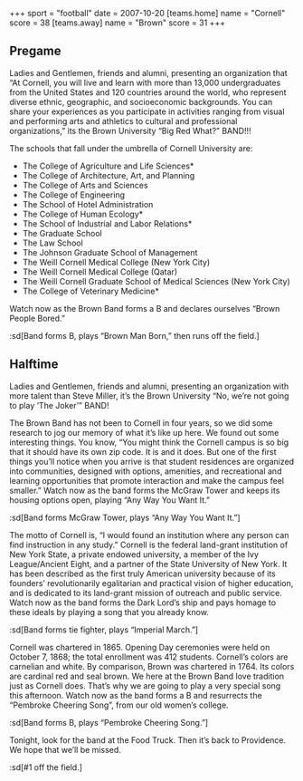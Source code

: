 +++
sport = "football"
date = 2007-10-20
[teams.home]
name = "Cornell"
score = 38
[teams.away]
name = "Brown"
score = 31
+++

## Pregame

Ladies and Gentlemen, friends and alumni, presenting an organization that “At Cornell, you will live and learn with more than 13,000 undergraduates from the United States and 120 countries around the world, who represent diverse ethnic, geographic, and socioeconomic backgrounds. You can share your experiences as you participate in activities ranging from visual and performing arts and athletics to cultural and professional organizations,” its the Brown University “Big Red What?” BAND!!!

The schools that fall under the umbrella of Cornell University are:

- The College of Agriculture and Life Sciences\*
- The College of Architecture, Art, and Planning
- The College of Arts and Sciences
- The College of Engineering
- The School of Hotel Administration
- The College of Human Ecology\*
- The School of Industrial and Labor Relations\*
- The Graduate School
- The Law School
- The Johnson Graduate School of Management
- The Weill Cornell Medical College (New York City)
- The Weill Cornell Medical College (Qatar)
- The Weill Cornell Graduate School of Medical Sciences (New York City)
- The College of Veterinary Medicine\*

Watch now as the Brown Band forms a B and declares ourselves “Brown People Bored.”

:sd[Band forms B, plays “Brown Man Born,” then runs off the field.]

## Halftime

Ladies and Gentlemen, friends and alumni, presenting an organization with more talent than Steve Miller, it’s the Brown University “No, we’re not going to play ‘The Joker’” BAND!

The Brown Band has not been to Cornell in four years, so we did some research to jog our memory of what it’s like up here. We found out some interesting things. You know, “You might think the Cornell campus is so big that it should have its own zip code. It is and it does. But one of the first things you’ll notice when you arrive is that student residences are organized into communities, designed with options, amenities, and recreational and learning opportunities that promote interaction and make the campus feel smaller.” Watch now as the band forms the McGraw Tower and keeps its housing options open, playing “Any Way You Want It.”

:sd[Band forms McGraw Tower, plays “Any Way You Want It.”]

The motto of Cornell is, “I would found an institution where any person can find instruction in any study.” Cornell is the federal land-grant institution of New York State, a private endowed university, a member of the Ivy League/Ancient Eight, and a partner of the State University of New York. It has been described as the first truly American university because of its founders’ revolutionarily egalitarian and practical vision of higher education, and is dedicated to its land-grant mission of outreach and public service. Watch now as the band forms the Dark Lord’s ship and pays homage to these ideals by playing a song that you already know.

:sd[Band forms tie fighter, plays “Imperial March.”]

Cornell was chartered in 1865. Opening Day ceremonies were held on October 7, 1868; the total enrollment was 412 students. Cornell’s colors are carnelian and white. By comparison, Brown was chartered in 1764. Its colors are cardinal red and seal brown. We here at the Brown Band love tradition just as Cornell does. That’s why we are going to play a very special song this afternoon. Watch now as the band forms a B and resurrects the “Pembroke Cheering Song”, from our old women’s college.

:sd[Band forms B, plays “Pembroke Cheering Song.”]

Tonight, look for the band at the Food Truck. Then it’s back to Providence. We hope that we’ll be missed.

:sd[#1 off the field.]
